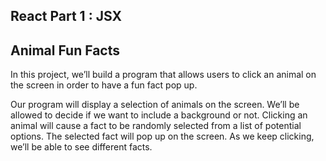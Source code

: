 ## React Part 1 : JSX

## Animal Fun Facts

In this project, we’ll build a program that allows users to click an animal on the screen in order to have a fun fact pop up.

Our program will display a selection of animals on the screen. We’ll be allowed to decide if we want to include a background or not. Clicking an animal will cause a fact to be randomly selected from a list of potential options. The selected fact will pop up on the screen. As we keep clicking, we’ll be able to see different facts.
